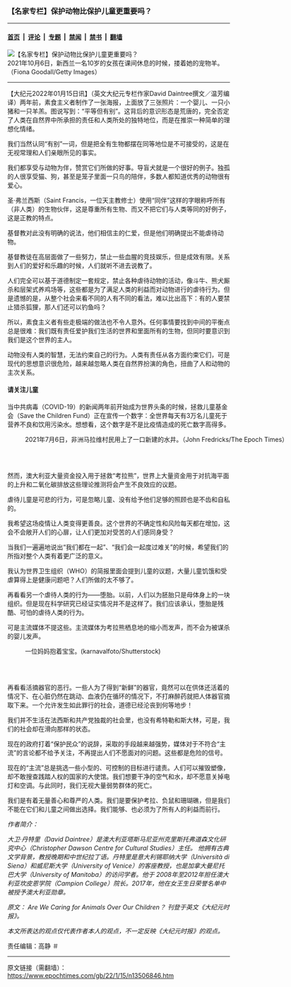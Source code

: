 ### 【名家专栏】保护动物比保护儿童更重要吗？

---

#### [首页](../../../..?n13506846) &nbsp;|&nbsp; [评论](../../../../../epoch-comment?n13506846) &nbsp;|&nbsp; [专题](../../../../../epoch-special?n13506846) &nbsp;|&nbsp; [禁闻](../../../../../epoch-news?n13506846) &nbsp;|&nbsp; [禁书](../../../../../books?n13506846) &nbsp;|&nbsp; [翻墙](https://github.com/gfw-breaker/nogfw/blob/master/README.md?n13506846)


<div><img alt="【名家专栏】保护动物比保护儿童更重要吗？" class="attachment-djy_600_400 size-djy_600_400 wp-post-image" src="https://i.epochtimes.com/assets/uploads/2022/01/id13506847-GettyImages-1349098448-e1641776657919-700x420-600x400.jpg"/>
<div class="caption">
 2021年10月6日，新西兰一名10岁的女孩在课间休息的时候，搂着她的宠物羊。（Fiona Goodall/Getty Images）
</div></div><hr/><div class="post_content" id="artbody" itemprop="articleBody">
 <!-- article content begin -->
 <p>
  【大纪元2022年01月15日讯】（英文大纪元专栏作家David Daintree撰文／温芳编译）两年前，素食主义者制作了一张海报，上面放了三张照片：一个婴儿、一只小猪和一只羊羔。图说写到：“平等但有别”。这背后的意识形态是荒唐的，完全否定了人类在自然界中所承担的责任和人类所处的独特地位，而是在推崇一种简单的理想化情绪。
 </p>
 <p>
  我们当然认同“有别”一词，但是把全有生物都摆在同等地位是不可接受的，这是在无视常理和人们亲眼所见的事实。
 </p>
 <p>
  我们都享受与动物为伴，赞赏它们所做的好事。导盲犬就是一个很好的例子。独孤的人很享受猫、狗，甚至是笼子里面一只鸟的陪伴，多数人都知道优秀的动物很有爱心。
 </p>
 <p>
  圣·弗兰西斯（Saint Francis，一位天主教修士）使用“同伴”这样的字眼称呼所有（非人类）的生物伙伴，这是尊重所有生物、而又不把它们与人类等同的好例子，这是正教的特点。
 </p>
 <p>
  基督教对此没有明确的说法，他们相信主的仁爱，但是他们明确提出不能虐待动物。
 </p>
 <p>
  基督教徒在高层面做了一些努力，禁止一些血腥的竞技娱乐，但是成效有限。关系到人们的爱好和乐趣的时候，人们就听不进去说教了。
 </p>
 <p>
  人们完全可以基于道德制定一套规定，禁止各种虐待动物的活动，像斗牛、熊犬厮杀和层架式养鸡场等，这些都是为了满足人类的利益而对动物进行的虐待行为。但是遗憾的是，从整个社会来看不同的人有不同的看法，难以比出高下：有的人要禁止猎杀狐狸，那人们还可以钓鱼吗？
 </p>
 <p>
  所以，素食主义者有些走极端的做法也不令人意外。任何事情要找到中间的平衡点总是很难：我们既有责任爱护我们生活的世界和里面所有的生物，但同时要意识到我们是这个世界的主人。
 </p>
 <p>
  动物没有人类的智慧，无法约束自己的行为。人类有责任从各方面约束它们，可是现代的思想意识很危险，越来越忽略人类在自然界扮演的角色，扭曲了人和动物的主次关系。
 </p>
 <h4>
  请关注儿童
 </h4>
 <p>
  当中共病毒（COVID-19）的新闻两年前开始成为世界头条的时候，拯救儿童基金会（Save the Children Fund）正在宣传一个数字：全世界每天有3万名儿童死于营养不良和饮用污染水。想想看，这个数字是不是比疫情造成的死亡数字高得多。
 </p>
 <figure aria-describedby="caption-attachment-13506878" class="wp-caption aligncenter" id="attachment_13506878" style="width: 600px">
  <ok href="https://i.epochtimes.com/assets/uploads/2022/01/id13506878-WWFA_Khobwe-VG-2_7_JF_07062021-1200x800.jpg" target="_blank">
   <img alt="" class="wp-image-13506878" src="https://i.epochtimes.com/assets/uploads/2022/01/id13506878-WWFA_Khobwe-VG-2_7_JF_07062021-1200x800-600x400.jpg"/>
  </ok>
  <br/><figcaption class="wp-caption-text" id="caption-attachment-13506878">
   2021年7月6日，非洲马拉维村民用上了一口新建的水井。（John Fredricks/The Epoch Times）
  </figcaption><br/>
 </figure><br/>
 <p>
  然而，澳大利亚大量资金投入用于拯救“考拉熊”，世界上大量资金用于对抗海平面的上升和二氧化碳排放这些理论推测将会产生不良效应的议题。
 </p>
 <p>
  虐待儿童是可悲的行为，可是忽略儿童、没有给予他们足够的照顾也是不齿和自私的。
 </p>
 <p>
  我希望这场疫情让人类变得更善良。这个世界的不确定性和风险每天都在增加，这会不会敞开人们的心扉，让人们更加对受苦的人们感同身受？
 </p>
 <p>
  当我们一遍遍地说出“我们都在一起”、“我们会一起度过难关”的时候，希望我们的所指对整个人类有着更广泛的意义。
 </p>
 <p>
  我认为世界卫生组织（WHO）的简报里面会提到儿童的议题，大量儿童饥饿和受虐算得上是健康问题吧？人们所做的太不够了。
 </p>
 <p>
  再看看另一个虐待人类的行为——堕胎。以前，人们以为胚胎只是母体身上的一块组织。但是现在科学研究已经证实情况并不是这样了。我们应该承认，堕胎是残酷、可怕的虐待人类的行为。
 </p>
 <p>
  可是主流媒体不提这些。主流媒体为考拉熊栖息地的缩小而发声，而不会为被谋杀的婴儿发声。
 </p>
 <figure aria-describedby="caption-attachment-13506880" class="wp-caption aligncenter" id="attachment_13506880" style="width: 600px">
  <ok href="https://i.epochtimes.com/assets/uploads/2022/01/id13506880-newborn-baby-with-her-mother-1200x850.jpg" target="_blank">
   <img alt="" class="size-large wp-image-13506880" src="https://i.epochtimes.com/assets/uploads/2022/01/id13506880-newborn-baby-with-her-mother-1200x850-600x425.jpg"/>
  </ok>
  <br/><figcaption class="wp-caption-text" id="caption-attachment-13506880">
   一位妈妈抱着宝宝。(karnavalfoto/Shutterstock)
  </figcaption><br/>
 </figure><br/>
 <p>
  再看看活摘器官的恶行。一些人为了得到“新鲜”的器官，竟然可以在供体还活着的情况下、在心脏仍然在跳动、血液仍在循环的情况下，不打麻醉药就把人体器官摘取下来。一个允许发生如此罪行的社会，道德已经沦丧到何等地步！
 </p>
 <p>
  我们并不生活在法西斯和共产党独裁的社会里，也没有希特勒和斯大林，可是，我们的社会却在滑向那样的状态。
 </p>
 <p>
  现在的政府打着“保护民众”的说辞，采取的手段越来越强势，媒体对于不符合“主流”的言论都不给予关注，不再提出人们不愿面对的问题。这些都是危险的信号。
 </p>
 <p>
  现在的“主流”总是挑选一些小型的、可控制的目标进行谴责。人们可以摧毁塑像，却不敢搜查践踏人权的国家的大使馆。我们想要干净的空气和水，却不愿意关掉电灯和空调。与此同时，我们无视大量弱势群体的死亡。
 </p>
 <p>
  我们是有着无量善心和尊严的人类。我们是要保护考拉、负鼠和珊瑚礁，但是我们不能在它们和儿童之间做出选择。我们能够、也必须为了所有人的利益而前行。
 </p>
 <p>
  <em>
   作者简介：
  </em>
 </p>
 <p>
  <em>
   大卫·丹特里（David Daintree）是澳大利亚塔斯马尼亚州克里斯托弗道森文化研究中心（Christopher Dawson Centre for Cultural Studies）主任。 他拥有古典文学背景，教授晚期和中世纪拉丁语。丹特里是意大利锡耶纳大学（Università di Siena）和威尼斯大学（University of Venice）的客座教授，也是加拿大曼尼托巴大学（University of Manitoba）的访问学者。他于 2008年至2012年担任澳大利亚坎皮恩学院（Campion College）院长。2017年，他在女王生日荣誉名单中被授予澳大利亚勋章。
  </em>
 </p>
 <p>
  <em>
   原文：
   <ok href="https://www.theepochtimes.com/are-we-caring-for-animals-over-our-children_4202588.html">
    Are We Caring for Animals Over Our Children？
   </ok>
   刊登于英文《大纪元时报》。
  </em>
 </p>
 <p>
  <em>
   本文所表达的观点仅代表作者本人的观点，不一定反映《大纪元时报》的观点。
  </em>
 </p>
 <p>
  责任编辑：高静 ＃
 </p>
 <!-- article content end -->
 <div id="below_article_ad">
 </div>
</div>


---

原文链接（需翻墙）：https://www.epochtimes.com/gb/22/1/15/n13506846.htm